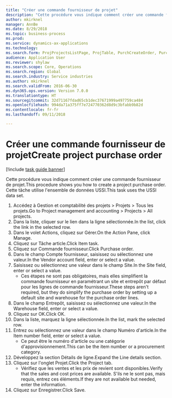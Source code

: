 ```yaml
--- 
title: "Créer une commande fournisseur de projet"
description: "Cette procédure vous indique comment créer une commande fournisseur de projet."
author: mkirknel
manager: AnnBe
ms.date: 8/29/2018
ms.topic: business-process
ms.prod: 
ms.service: dynamics-ax-applications
ms.technology: 
ms.search.form: ProjProjectsListPage, ProjTable, PurchCreateOrder, PurchTable, InventItemIdLookupPurchase
audience: Application User
ms.reviewer: shylaw
ms.search.scope: Core, Operations
ms.search.region: Global
ms.search.industry: Service industries
ms.author: mkirknel
ms.search.validFrom: 2016-06-30
ms.dyn365.ops.version: Version 7.0.0
ms.translationtype: HT
ms.sourcegitcommit: 32d71167fdad65cb1dec37671999a497759ca484
ms.openlocfilehash: 994da71a375ff7e724770362d8d9c3bfabb9b82d
ms.contentlocale: fr-fr
ms.lasthandoff: 09/11/2018

---
```

# <a name="create-project-purchase-order"></a><span data-ttu-id="eddbe-103">Créer une commande fournisseur de projet</span><span class="sxs-lookup"><span data-stu-id="eddbe-103">Create project purchase order</span></span>

[!include [task guide banner](../../includes/task-guide-banner.md)]

<span data-ttu-id="eddbe-104">Cette procédure vous indique comment créer une commande fournisseur de projet.</span><span class="sxs-lookup"><span data-stu-id="eddbe-104">This procedure shows you how to create a project purchase order.</span></span> <span data-ttu-id="eddbe-105">Cette tâche utilise l'ensemble de données USSI.</span><span class="sxs-lookup"><span data-stu-id="eddbe-105">This task uses the USSI data set.</span></span>

1. <span data-ttu-id="eddbe-106">Accédez à Gestion et comptabilité des projets > Projets > Tous les projets.</span><span class="sxs-lookup"><span data-stu-id="eddbe-106">Go to Project management and accounting > Projects > All projects.</span></span>
2. <span data-ttu-id="eddbe-107">Dans la liste, cliquer sur le lien dans la ligne sélectionnée.</span><span class="sxs-lookup"><span data-stu-id="eddbe-107">In the list, click the link in the selected row.</span></span>
3. <span data-ttu-id="eddbe-108">Dans le volet Actions, cliquez sur Gérer.</span><span class="sxs-lookup"><span data-stu-id="eddbe-108">On the Action Pane, click Manage.</span></span>
4. <span data-ttu-id="eddbe-109">Cliquez sur Tâche article.</span><span class="sxs-lookup"><span data-stu-id="eddbe-109">Click Item task.</span></span>
5. <span data-ttu-id="eddbe-110">Cliquez sur Commande fournisseur.</span><span class="sxs-lookup"><span data-stu-id="eddbe-110">Click Purchase order.</span></span>
6. <span data-ttu-id="eddbe-111">Dans le champ Compte fournisseur, saisissez ou sélectionnez une valeur.</span><span class="sxs-lookup"><span data-stu-id="eddbe-111">In the Vendor account field, enter or select a value.</span></span>
7. <span data-ttu-id="eddbe-112">Saisissez ou sélectionnez une valeur dans le champ Site.</span><span class="sxs-lookup"><span data-stu-id="eddbe-112">In the Site field, enter or select a value.</span></span>
    * <span data-ttu-id="eddbe-113">Ces étapes ne sont pas obligatoires, mais elles simplifient la commande fournisseur en paramétrant un site et entrepôt par défaut pour les lignes de commande fournisseur.</span><span class="sxs-lookup"><span data-stu-id="eddbe-113">These steps aren't required, but they do simplify the purchase order by setting up a default site and warehouse for the purchase order lines.</span></span>  
8. <span data-ttu-id="eddbe-114">Dans le champ Entrepôt, saisissez ou sélectionnez une valeur.</span><span class="sxs-lookup"><span data-stu-id="eddbe-114">In the Warehouse field, enter or select a value.</span></span>
9. <span data-ttu-id="eddbe-115">Cliquez sur OK.</span><span class="sxs-lookup"><span data-stu-id="eddbe-115">Click OK.</span></span>
10. <span data-ttu-id="eddbe-116">Dans la liste, marquez la ligne sélectionnée.</span><span class="sxs-lookup"><span data-stu-id="eddbe-116">In the list, mark the selected row.</span></span>
11. <span data-ttu-id="eddbe-117">Entrez ou sélectionnez une valeur dans le champ Numéro d'article.</span><span class="sxs-lookup"><span data-stu-id="eddbe-117">In the Item number field, enter or select a value.</span></span>
    * <span data-ttu-id="eddbe-118">Ce peut être le numéro d'article ou une catégorie d'approvisionnement.</span><span class="sxs-lookup"><span data-stu-id="eddbe-118">This can be the item number or a procurement category.</span></span>  
12. <span data-ttu-id="eddbe-119">Développez la section Détails de ligne.</span><span class="sxs-lookup"><span data-stu-id="eddbe-119">Expand the Line details section.</span></span>
13. <span data-ttu-id="eddbe-120">Cliquez sur l'onglet Projet.</span><span class="sxs-lookup"><span data-stu-id="eddbe-120">Click the Project tab.</span></span>
    * <span data-ttu-id="eddbe-121">Vérifiez que les ventes et les prix de revient sont disponibles.</span><span class="sxs-lookup"><span data-stu-id="eddbe-121">Verify that the sales and cost prices are available.</span></span> <span data-ttu-id="eddbe-122">S'ils ne le sont pas, mais requis, entrez ces éléments.</span><span class="sxs-lookup"><span data-stu-id="eddbe-122">If they are not available but needed, enter the information.</span></span>  
14. <span data-ttu-id="eddbe-123">Cliquez sur Enregistrer.</span><span class="sxs-lookup"><span data-stu-id="eddbe-123">Click Save.</span></span>


